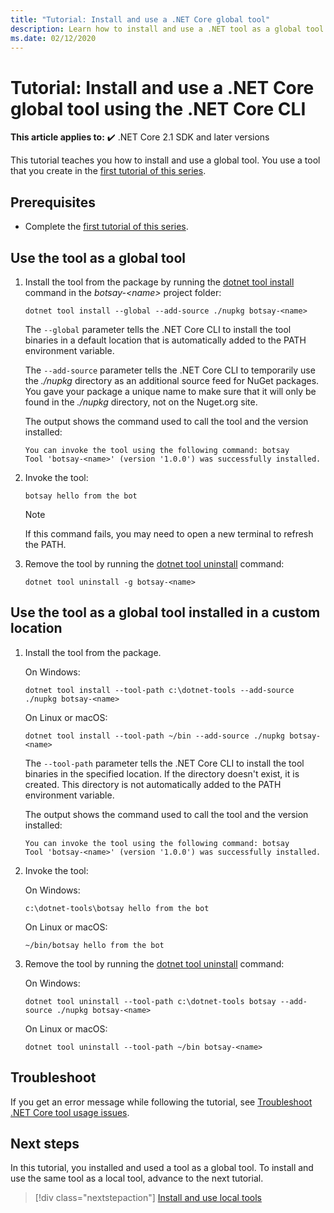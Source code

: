 ```yaml
---
title: "Tutorial: Install and use a .NET Core global tool"
description: Learn how to install and use a .NET tool as a global tool.
ms.date: 02/12/2020
---
```


# Tutorial: Install and use a .NET Core global tool using the .NET Core CLI

**This article applies to:** ✔️ .NET Core 2.1 SDK and later versions

This tutorial teaches you how to install and use a global tool. You use a tool that you create in the [first tutorial of this series](global-tools-how-to-create.md).

## Prerequisites

* Complete the [first tutorial of this series](global-tools-how-to-create.md).

## Use the tool as a global tool

1. Install the tool from the package by running the [dotnet tool install](dotnet-tool-install.md) command in the *botsay-\<name>* project folder:

   ```dotnetcli
   dotnet tool install --global --add-source ./nupkg botsay-<name>
   ```

   The `--global` parameter tells the .NET Core CLI to install the tool binaries in a default location that is automatically added to the PATH environment variable.

   The `--add-source` parameter tells the .NET Core CLI to temporarily use the *./nupkg* directory as an additional source feed for NuGet packages. You gave your package a unique name to make sure that it will only be found in the *./nupkg* directory, not on the Nuget.org site. 

   The output shows the command used to call the tool and the version installed:

   ```console
   You can invoke the tool using the following command: botsay
   Tool 'botsay-<name>' (version '1.0.0') was successfully installed.
   ```

1. Invoke the tool:

   ```console
   botsay hello from the bot
   ```

   > [!NOTE]
   > If this command fails, you may need to open a new terminal to refresh the PATH.

1. Remove the tool by running the [dotnet tool uninstall](dotnet-tool-uninstall.md) command:

   ```dotnetcli
   dotnet tool uninstall -g botsay-<name>
   ```

## Use the tool as a global tool installed in a custom location

1. Install the tool from the package.

   On Windows:

   ```dotnetcli
   dotnet tool install --tool-path c:\dotnet-tools --add-source ./nupkg botsay-<name>
   ```

   On Linux or macOS:

   ```dotnetcli
   dotnet tool install --tool-path ~/bin --add-source ./nupkg botsay-<name>
   ```

   The `--tool-path` parameter tells the .NET Core CLI to install the tool binaries in the specified location. If the directory doesn't exist, it is created. This directory is not automatically added to the PATH environment variable.

   The output shows the command used to call the tool and the version installed:

   ```console
   You can invoke the tool using the following command: botsay
   Tool 'botsay-<name>' (version '1.0.0') was successfully installed.
   ```

1. Invoke the tool:

   On Windows:

   ```console
   c:\dotnet-tools\botsay hello from the bot
   ```

   On Linux or macOS:

   ```console
   ~/bin/botsay hello from the bot
   ```

1. Remove the tool by running the [dotnet tool uninstall](dotnet-tool-uninstall.md) command:

   On Windows:

   ```dotnetcli
   dotnet tool uninstall --tool-path c:\dotnet-tools botsay --add-source ./nupkg botsay-<name>
   ```

   On Linux or macOS:

   ```dotnetcli
   dotnet tool uninstall --tool-path ~/bin botsay-<name>
   ```

## Troubleshoot

If you get an error message while following the tutorial, see [Troubleshoot .NET Core tool usage issues](troubleshoot-usage-issues.md).

## Next steps

In this tutorial, you installed and used a tool as a global tool. To install and use the same tool as a local tool, advance to the next tutorial.

> [!div class="nextstepaction"]
> [Install and use local tools](local-tools-how-to-use.md)
